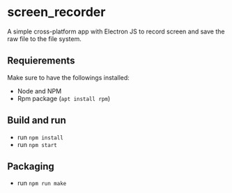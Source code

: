 # screen_recorder
A simple cross-platform app with Electron JS to record screen and save the raw file to the file system.

## Requierements
Make sure to have the followings installed:

* Node and NPM
* Rpm package (`apt install rpm`)

## Build and run
* run `npm install`
* run `npm start`

## Packaging
* run `npm run make`

